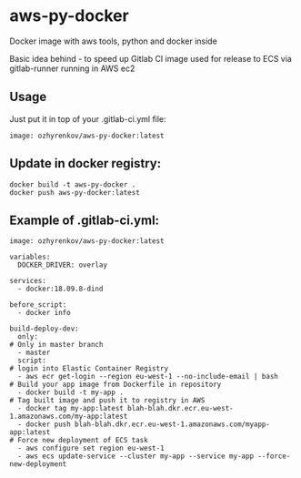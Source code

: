 # aws-py-docker
Docker image with aws tools, python and docker inside

Basic idea behind - to speed up Gitlab CI image used for release to ECS via gitlab-runner running in AWS ec2

## Usage
Just put it in top of your .gitlab-ci.yml file:
```
image: ozhyrenkov/aws-py-docker:latest

```
## Update in docker registry:

```
docker build -t aws-py-docker . 
docker push aws-py-docker:latest
```
## Example of .gitlab-ci.yml:
```
image: ozhyrenkov/aws-py-docker:latest

variables:
  DOCKER_DRIVER: overlay

services:
  - docker:18.09.8-dind

before_script:
  - docker info

build-deploy-dev:
  only:
# Only in master branch
  - master
  script:
# login into Elastic Container Registry
  - aws ecr get-login --region eu-west-1 --no-include-email | bash  
# Build your app image from Dockerfile in repository
  - docker build -t my-app . 
# Tag built image and push it to registry in AWS
  - docker tag my-app:latest blah-blah.dkr.ecr.eu-west-1.amazonaws.com/my-app:latest
  - docker push blah-blah.dkr.ecr.eu-west-1.amazonaws.com/myapp-app:latest
# Force new deployment of ECS task
  - aws configure set region eu-west-1 
  - aws ecs update-service --cluster my-app --service my-app --force-new-deployment
```

